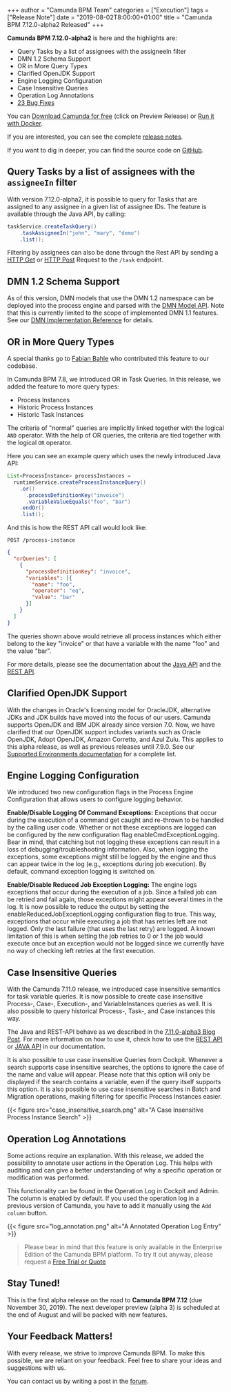 +++
author = "Camunda BPM Team"
categories = ["Execution"]
tags = ["Release Note"]
date = "2019-08-02T8:00:00+01:00"
title = "Camunda BPM 7.12.0-alpha2 Released"
+++

**Camunda BPM 7.12.0-alpha2** is here and the highlights are:

* Query Tasks by a list of assignees with the assigneeIn filter
* DMN 1.2 Schema Support
* OR in More Query Types
* Clarified OpenJDK Support
* Engine Logging Configuration
* Case Insensitive Queries
* Operation Log Annotations
* [23 Bug Fixes](https://app.camunda.com/jira/issues/?jql=issuetype%20%3D%20%22Bug%20Report%22%20AND%20fixVersion%20%3D%207.12.0-alpha2)

You can [Download Camunda for free](https://camunda.com/download/) (click on Preview Release) or [Run it with Docker](https://hub.docker.com/r/camunda/camunda-bpm-platform/).


If you are interested, you can see the complete [release notes](https://app.camunda.com/jira/secure/ReleaseNote.jspa?projectId=10230&version=15508).

If you want to dig in deeper, you can find the source code on [GitHub](https://github.com/camunda/camunda-bpm-platform/releases/tag/7.12.0-alpha2).

<!--more-->


## Query Tasks by a list of assignees with the `assigneeIn` filter

With version 7.12.0-alpha2, it is possible to query for Tasks that are assigned to any assignee in a
given list of assignee IDs. The feature is available through the Java API, by calling:
```java
taskService.createTaskQuery()
    .taskAssigneeIn("john", "mary", "demo")
    .list();
```
Filtering by assignees can also be done through the Rest API by sending a [HTTP Get](https://docs.camunda.org/manual/latest/reference/rest/task/get-query/) or
[HTTP Post](https://docs.camunda.org/manual/latest/reference/rest/task/post-query/#request) Request to the `/task` endpoint.

## DMN 1.2 Schema Support

As of this version, DMN models that use the DMN 1.2 namespace can be deployed into the process engine and parsed with the [DMN Model API](https://docs.camunda.org/manual/latest/user-guide/model-api/dmn-model-api/). Note that this is currently limited to the scope of implemented DMN 1.1 features. See our [DMN Implementation Reference](https://docs.camunda.org/manual/latest/reference/dmn11/) for details.

## OR in More Query Types

A special thanks go to [Fabian Bahle](https://github.com/funfried) who contributed this feature
to our codebase.

In Camunda BPM 7.8, we introduced OR in Task Queries. In this release, we added the feature to
more query types:

* Process Instances
* Historic Process Instances
* Historic Task Instances

The criteria of "normal" queries are implicitly linked together with the logical `AND` operator.
With the help of OR queries, the criteria are tied together with the logical `OR` operator.

Here you can see an example query which uses the newly introduced Java API:
```java
List<ProcessInstance> processInstances =
  runtimeService.createProcessInstanceQuery()
    .or()
      .processDefinitionKey("invoice")
      .variableValueEquals("foo", "bar")
    .endOr()
    .list();
```

And this is how the REST API call would look like:

`POST /process-instance`
```json
{
  "orQueries": [
    {
      "processDefinitionKey": "invoice",
      "variables": [{
        "name": "foo",
        "operator": "eq",
        "value": "bar"
      }]
    }
  ]
}
```

The queries shown above would retrieve all process instances which either belong to the key
"invoice" or that have a variable with the name "foo" and the value "bar".

For more details, please see the documentation about the
[Java API](http://docs.camunda.org/manual/latest/user-guide/process-engine/process-engine-api/#or-queries) and the
[REST API](http://docs.camunda.org/manual/latest/reference/rest/process-instance/post-query/#request-with-or-queries).


## Clarified OpenJDK Support

With the changes in Oracle's licensing model for OracleJDK, alternative JDKs and JDK builds have moved into the focus of our users. Camunda supports OpenJDK and IBM JDK already since version 7.0. Now, we have clarified that our OpenJDK support includes variants such as Oracle OpenJDK, Adopt OpenJDK, Amazon Corretto, and Azul Zulu. This applies to this alpha release, as well as previous releases until 7.9.0. See our [Supported Environments documentation](https://docs.camunda.org/manual/latest/introduction/supported-environments/#java-runtime) for a complete list.

## Engine Logging Configuration

We introduced two new configuration flags in the Process Engine Configuration that allows users to configure logging behavior.

<strong>Enable/Disable Logging Of Command Exceptions:</strong> Exceptions that occur during the execution of a command get caught and re-thrown to be handled by the calling user code. Whether or not these exceptions are logged can be configured by the new configuration flag enableCmdExceptionLogging. Bear in mind, that catching but not logging these exceptions can result in a loss of debugging/troubleshooting information. Also, when logging the exceptions, some exceptions might still be logged by the engine and thus can appear twice in the log (e.g., exceptions during job execution). By default, command exception logging is switched on.

<strong>Enable/Disable Reduced Job Exception Logging:</strong> The engine logs exceptions that occur during the execution of a job. Since a failed job can be retried and fail again, those exceptions might appear several times in the log. It is now possible to reduce the output by setting the enableReducedJobExceptionLogging configuration flag to true. This way, exceptions that occur while executing a job that has retries left are not logged. Only the last failure (that uses the last retry) are logged. A known limitation of this is when setting the job retries to 0 or 1 the job would execute once but an exception would not be logged since we currently have no way of checking left retries at the first execution.


## Case Insensitive Queries
With the Camunda 7.11.0 release, we introduced case insensitive semantics for task variable queries. It is now possible to create case insensitive Process-, Case-, Execution-, and VariableInstances queries as well. It is also possible to query historical Process-, Task-, and Case instances this way.

The Java and REST-API behave as we described in the [7.11.0-alpha3 Blog Post](https://blog.camunda.com/post/2019/03/camunda-bpm-7110-alpha3-released/). For more information on how to use it, check how to use the [REST API](https://docs.camunda.org/manual/latest/reference/rest/process-instance/post-query/) or [JAVA API](https://docs.camunda.org/javadoc/camunda-bpm-platform/7.12/org/camunda/bpm/engine/runtime/ProcessInstanceQuery.html) in our documentation.

It is also possible to use case insensitive Queries from Cockpit. Whenever a search supports case insensitive searches, the options to ignore the case of the name and value will appear. Please note that this option will only be displayed if the search contains a variable, even if the query itself supports this option. It is also possible to use case insensitive searches in Batch and Migration operations, making filtering for specific Process Instances easier.

{{< figure src="case_insensitive_search.png" alt="A Case Insensitive Process Instance Search" >}}


## Operation Log Annotations
Some actions require an explanation. With this release, we added the possibility to annotate user actions in the Operation Log. This helps with auditing and can give a better understanding of why a specific operation or modification was performed.

This functionality can be found in the Operation Log in Cockpit and Admin. The column is enabled by default. If you used the operation log in a previous version of Camunda, you have to add it manually using the `Add column` button.

{{< figure src="log_annotation.png" alt="A Annotated Operation Log Entry" >}}

> Please bear in mind that this feature is only available in the Enterprise Edition of the Camunda BPM platform. To try it out anyway, please request a [Free Trial or Quote](https://camunda.com/enterprise/)


## Stay Tuned!

This is the first alpha release on the road to **Camunda BPM 7.12** (due November 30, 2019). The next developer preview
(alpha 3) is scheduled at the end of August and will be packed with new features.

## Your Feedback Matters!

With every release, we strive to improve Camunda BPM. To make this possible, we are reliant on your feedback. Feel free to share your ideas and suggestions with us.

You can contact us by writing a post in the [forum](https://forum.camunda.org/).
